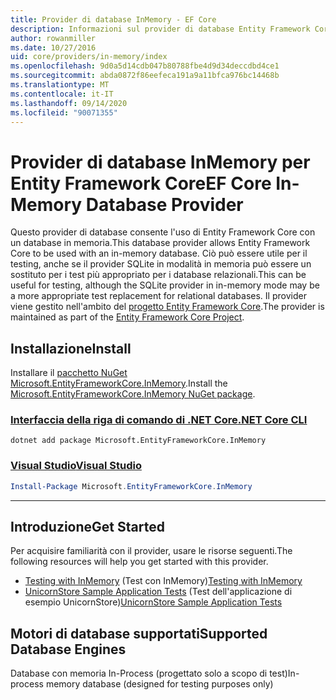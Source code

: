 ```yaml
---
title: Provider di database InMemory - EF Core
description: Informazioni sul provider di database Entity Framework Core InMemory
author: rowanmiller
ms.date: 10/27/2016
uid: core/providers/in-memory/index
ms.openlocfilehash: 9d0a5d14cdb047b80788fbe4d9d34deccdbd4ce1
ms.sourcegitcommit: abda0872f86eefeca191a9a11bfca976bc14468b
ms.translationtype: MT
ms.contentlocale: it-IT
ms.lasthandoff: 09/14/2020
ms.locfileid: "90071355"
---
```

# <a name="ef-core-in-memory-database-provider"></a><span data-ttu-id="982f7-103">Provider di database InMemory per Entity Framework Core</span><span class="sxs-lookup"><span data-stu-id="982f7-103">EF Core In-Memory Database Provider</span></span>

<span data-ttu-id="982f7-104">Questo provider di database consente l'uso di Entity Framework Core con un database in memoria.</span><span class="sxs-lookup"><span data-stu-id="982f7-104">This database provider allows Entity Framework Core to be used with an in-memory database.</span></span> <span data-ttu-id="982f7-105">Ciò può essere utile per il testing, anche se il provider SQLite in modalità in memoria può essere un sostituto per i test più appropriato per i database relazionali.</span><span class="sxs-lookup"><span data-stu-id="982f7-105">This can be useful for testing, although the SQLite provider in in-memory mode may be a more appropriate test replacement for relational databases.</span></span> <span data-ttu-id="982f7-106">Il provider viene gestito nell'ambito del [progetto Entity Framework Core](https://github.com/aspnet/EntityFrameworkCore).</span><span class="sxs-lookup"><span data-stu-id="982f7-106">The provider is maintained as part of the [Entity Framework Core Project](https://github.com/aspnet/EntityFrameworkCore).</span></span>

## <a name="install"></a><span data-ttu-id="982f7-107">Installazione</span><span class="sxs-lookup"><span data-stu-id="982f7-107">Install</span></span>

<span data-ttu-id="982f7-108">Installare il [pacchetto NuGet Microsoft.EntityFrameworkCore.InMemory](https://www.nuget.org/packages/Microsoft.EntityFrameworkCore.InMemory/).</span><span class="sxs-lookup"><span data-stu-id="982f7-108">Install the [Microsoft.EntityFrameworkCore.InMemory NuGet package](https://www.nuget.org/packages/Microsoft.EntityFrameworkCore.InMemory/).</span></span>

### <a name="net-core-cli"></a>[<span data-ttu-id="982f7-109">Interfaccia della riga di comando di .NET Core</span><span class="sxs-lookup"><span data-stu-id="982f7-109">.NET Core CLI</span></span>](#tab/dotnet-core-cli)

```dotnetcli
dotnet add package Microsoft.EntityFrameworkCore.InMemory
```

### <a name="visual-studio"></a>[<span data-ttu-id="982f7-110">Visual Studio</span><span class="sxs-lookup"><span data-stu-id="982f7-110">Visual Studio</span></span>](#tab/vs)

``` powershell
Install-Package Microsoft.EntityFrameworkCore.InMemory
```

***

## <a name="get-started"></a><span data-ttu-id="982f7-111">Introduzione</span><span class="sxs-lookup"><span data-stu-id="982f7-111">Get Started</span></span>

<span data-ttu-id="982f7-112">Per acquisire familiarità con il provider, usare le risorse seguenti.</span><span class="sxs-lookup"><span data-stu-id="982f7-112">The following resources will help you get started with this provider.</span></span>

* <span data-ttu-id="982f7-113">[Testing with InMemory](xref:core/miscellaneous/testing/in-memory) (Test con InMemory)</span><span class="sxs-lookup"><span data-stu-id="982f7-113">[Testing with InMemory](xref:core/miscellaneous/testing/in-memory)</span></span>
* <span data-ttu-id="982f7-114">[UnicornStore Sample Application Tests](https://github.com/rowanmiller/UnicornStore/blob/master/UnicornStore/src/UnicornStore.Tests/Controllers/ShippingControllerTests.cs) (Test dell'applicazione di esempio UnicornStore)</span><span class="sxs-lookup"><span data-stu-id="982f7-114">[UnicornStore Sample Application Tests](https://github.com/rowanmiller/UnicornStore/blob/master/UnicornStore/src/UnicornStore.Tests/Controllers/ShippingControllerTests.cs)</span></span>

## <a name="supported-database-engines"></a><span data-ttu-id="982f7-115">Motori di database supportati</span><span class="sxs-lookup"><span data-stu-id="982f7-115">Supported Database Engines</span></span>

<span data-ttu-id="982f7-116">Database con memoria In-Process (progettato solo a scopo di test)</span><span class="sxs-lookup"><span data-stu-id="982f7-116">In-process memory database (designed for testing purposes only)</span></span>
